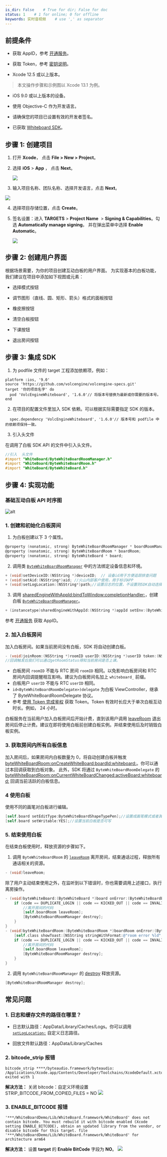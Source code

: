 ```yaml
---
is_dir: False    # True for dir; False for doc
status: 1    # 1 for online; 0 for offline
keywords: 实时音视频    # use ',' as separator
---
```


## 前提条件

- 获取 AppID，参考 [开通服务](69865)。 
	
- 获取 Token，参考 [密钥说明](70121)。

- Xcode 12.5 或以上版本。

> 本文操作步骤和示例图以 Xcode 13.1 为例。

- iOS 9.0 或以上版本的设备。
	
- 使用 Objective-C 作为开发语言。

- 请确保您的项目已设置有效的开发者签名。

- 已获取 [Whiteboard SDK](148386)。
	


## 步骤 1: 创建项目

1. 打开 **Xcode**， 点击 **File > New > Project**。
	
2. 选择 **iOS** > **App** ， 点击 **Next**。
	
	![](https://portal.volccdn.com/obj/volcfe/cloud-universal-doc/upload_d3d56cb764e4d4d769933ae5175285dd.jpg)
	

3. 输入项目名称、团队名称、选择开发语言，点击 **Next**。
	
![](https://portal.volccdn.com/obj/volcfe/cloud-universal-doc/upload_06c463e8f0e3022c72a5c8a281b3e540.jpg)

4. 选择项目存储位置，点击 **Create**。

5. 签名设置：进入 **TARGETS** > **Project Name**  > **Signing & Capabilities**。勾选 **Automatically manage signing**， 并在弹出菜单中选择 **Enable Automatic**。
	
	![](https://portal.volccdn.com/obj/volcfe/cloud-universal-doc/upload_f0a2c12d5d3ac7d0b86c8586060c506d.png)
	
## 步骤 2: 创建用户界面

根据场景需要，为你的项目创建互动白板的用户界面。
为实现基本的白板功能，我们建议在项目中添加如下视图或元素：
	
- 选择模式按钮
	
- 调节图形（直线、圆、矩形、箭头）格式的面板按钮

- 橡皮擦按钮
	
- 清空白板按钮

- 下课按钮

- 退出房间按钮

## 步骤 3: 集成 SDK

1. 为 podfile 文件的 target 工程添加依赖项，例如：
```
platform :ios, '9.0'
source 'https://github.com/volcengine/volcengine-specs.git'
target '你的项目名字' do
  pod 'VolcEngineWhiteboard', '1.6.0'// 将版本号替换为最新或你需要的版本号。
end
```
2. 在项目的配置文件里加入 SDK 依赖。可以根据实际需要指定 SDK 的版本。
```
  spec.dependency 'VolcEngineWhiteboard', '1.6.0'// 版本号和 podfile 中的依赖项保持一致。
```
	
3. 引入头文件

在调用了白板 SDK API 的文件中引入头文件。

```objectivec
//引入  头文件
#import "WhiteBoard/ByteWhiteBoardRoomManager.h"
#import "WhiteBoard/ByteWhiteBoardRoom.h"
#import "WhiteBoard/ByteWhiteBoard.h"
```

## 步骤 4: 实现功能

### 基础互动白板 API 时序图

![alt](https://portal.volccdn.com/obj/volcfe/cloud-universal-doc/upload_25625b4f34288647771f64ac0900974a.png)



### 1. 创建和初始化白板房间

1. 为白板创建以下 3 个属性。

```objectivec
@property (nonatomic, strong) ByteWhiteBoardRoomManager * boardRoomManager;
@property (nonatomic, strong) ByteWhiteBoardRoom * boardRoom;
@property (nonatomic, strong) ByteWhiteBoard * board;
```

2. 调用类 [`ByteWhiteBoardRoomManager`](131855.md#bytewhiteboardroommanager) 中的方法绑定设备信息和环境。


```objectivec
+ (void)setDeviceID:(NSString *)deviceID;  // 设备id用于方便追踪排查问题
+ (void)setAid:(NSString*)aid; //火山内部客户使用，用于标识APP
+ (void)setLogLocation:(NSString*)path;//设置日志的位置，不设置则SDK自动选择
``` 

3. 调用 [sharedEngineWithAppId:bindToWindow:completionHandler:](131855.md#ByteWhiteBoardRoomManager-sharedenginewithappid-bindtowindow-completionhandler)，创建白板 [`ByteWhiteBoardRoomManager`](131855.md#bytewhiteboardroommanager)。

```objectivec
+ (instancetype)sharedEngineWithAppId:(NSString *)appId setEnv:(ByteWhiteBoardEnv)env bindToWindow:(UIView *)view  completionHandler:(void (^)(void))block;
```
参考 [开通服务](69865) 获取 AppID。
### 2. 加入白板房间
加入白板房间。如果当前房间没有白板，SDK 将自动创建白板。 
	

```objectivec
- (void)joinRoom:(NSString *)roomID userID:(NSString *)userID token:(NSString*)token defalutBoard:(ByteWhiteBoardInfo *)boardInfo completionHandler:(void (^)(ByteWhiteBoardRoom *))block delegate:(id)delegate;
//回调触发后我们可以通过getRoomStatus得知当前房间是否上课。
```
- 白板房间 `roomID` 不能与 RTC 房间 `roomID` 相同。以免影响白板房间和 RTC 房间内回调提醒相互影响。建议为白板房间名加上 `whiteboard_` 前缀。
- 白板用户 `userID` 不能与 RTC `userID` 相同。
- `id<ByteWhiteBoardRoomDelegate>)delegate` 为白板 ViewController，继承了 ByteWhiteBoardRoomDelegate 协议。
- 参考 [使用 Token 完成鉴权](70121) 获取 Token。Token 有效时长应大于单次白板互动时长。例如， 24 小时。


白板服务在当前用户加入白板房间后开始计费，直到该用户调用 [leaveRoom](131855.md#ByteWhiteBoardRoom-leaveroom) 退出房间后停止计费。建议在即将使用白板前创建白板实例。并结束使用后及时销毁白板实例。

### 3. 获取房间内所有白板信息

加入房间后，如果房间内白板数量为 0，将自动创建白板并触发 [byteWhiteBoardRoom:onCreateWhiteBoard:boardId:whiteboard:](131856.md#ByteWhiteBoardRoomDelegate-bytewhiteboardroom-oncreatewhiteboard-boardid-whiteboard)。你可以通过本回调获取到白板对象。
此外，SDK 将通过 `ByteWhiteBoardRoomDelegate` 的 [byteWhiteBoardRoom:onCurrentWhiteBoardChanged:activeBoard:whiteboard:](131856.md#ByteWhiteBoardRoomDelegate-bytewhiteboardroom-oncurrentwhiteboardchanged-activeboard-whiteboard) 回调当前活跃的白板信息。
	
### 4 使用白板
使用不同的画笔对白板进行编辑。
```objectivec
[self.board setEditType:ByteWhiteBoardShapeTypePen];//设置成画笔模式或者其他
[self.board setWritable:YES];//设置当前白板是否可写
```

### 5. 结束使用白板

在结束白板使用时，释放资源的步骤如下。
1. 调用 `ByteWhiteBoardRoom` 的 [`leaveRoom`](131855.md#ByteWhiteBoardRoom-leaveroom) 离开房间，结束通话过程，释放所有通话相关的资源。

```objectivec
- (void)leaveRoom;
```

除了用户主动结束使用之外，在监听到以下错误时，你也需要调用上述接口，执行离房操作。
```objectivec
- (void)byteWhiteBoard:(ByteWhiteBoard *)board onError:(ByteWhiteBoardErrorCode)code message:(NSString *)message{
    if (code == DUPLICATE_LOGIN || code == KICKED_OUT || code == INVALID_TOKEN) {
        //离开房间的代码
        [self.boardRoom leaveRoom];
        [ByteWhiteBoardRoomManager destroy];
    }
}
- (void)byteWhiteBoardRoom:(ByteWhiteBoardRoom *)boardRoom onError:(ByteWhiteBoardErrorCode)code message:(NSString *)message {
    [self.class showToast:[NSString stringWithFormat:@"room error %ld",(long)code]];
    if (code == DUPLICATE_LOGIN || code == KICKED_OUT || code == INVALID_TOKEN) {
        //离开房间的代码
        [self.boardRoom leaveRoom];
        [ByteWhiteBoardRoomManager destroy];
    }
}
```
2. 调用 `ByteWhiteBoardRoomManager` 的 [destroy](131855.md#ByteWhiteBoardRoomManager-destroy) 释放资源。

```objectivec
[ByteWhiteBoardRoomManager destroy];
```

## 常见问题

### 1. 日志和缓存文件的路径在哪里？

- 日志默认路径：AppData/Library/Caches/Logs。你可以调用 [`setLogLocation:`](131855.md#setloglocation) 自定义日志路径。
	

- 回放文件默认路径：AppData/Library/Caches


### 2. bitcode_strip 报错
	

```
bitcode_strip ****/byteaudio.framework/byteaudio: /Applications/Xcode.app/Contents/Developer/Toolchains/XcodeDefault.xctoolchain/usr/bin/bitcode_strip exited with 1
```

**解决方法：** 
关闭 bitcode：自定义环境设置 STRIP_BITCODE_FROM_COPIED_FILES = NO
![](https://portal.volccdn.com/obj/volcfe/cloud-universal-doc/upload_e9968b2edde2276d63be7112aef05451.png)

### 3. ENABLE_BITCODE 报错
	
```
'***/WhiteBoardDemo/Lib/WhiteBoard.framework/WhiteBoard' does not contain bitcode. You must rebuild it with bitcode enabled (Xcode setting ENABLE_BITCODE), obtain an updated library from the vendor, or disable bitcode for this target. file '***/WhiteBoardDemo/Lib/WhiteBoard.framework/WhiteBoard' for architecture arm64
```

**解决方法：** 
设置 **target** 的 **Enable BitCode** 字段为 **NO**。
![](https://portal.volccdn.com/obj/volcfe/cloud-universal-doc/upload_65fa86bb70ba2998f218e62f0cf38f41.png)
